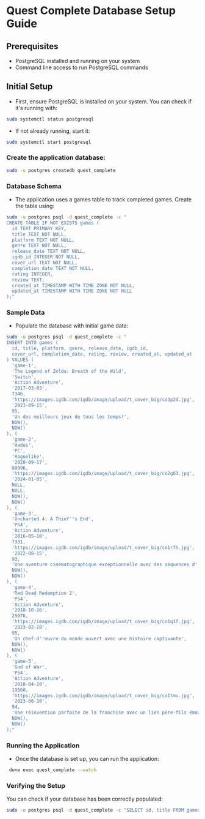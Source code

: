 # Quest Complete Database Setup Guide

## Prerequisites
- PostgreSQL installed and running on your system
- Command line access to run PostgreSQL commands

## Initial Setup
- First, ensure PostgreSQL is installed on your system. You can check if it's running with:
```bash
sudo systemctl status postgresql
```

- If not already running, start it:
```bash
sudo systemctl start postgresql
```

### Create the application database:
```bash
sudo -u postgres createdb quest_complete
```

### Database Schema
- The application uses a games table to track completed games. Create the table using:
```bash
sudo -u postgres psql -d quest_complete -c "
CREATE TABLE IF NOT EXISTS games (
  id TEXT PRIMARY KEY,
  title TEXT NOT NULL,
  platform TEXT NOT NULL,
  genre TEXT NOT NULL,
  release_date TEXT NOT NULL,
  igdb_id INTEGER NOT NULL,
  cover_url TEXT NOT NULL,
  completion_date TEXT NOT NULL,
  rating INTEGER,
  review TEXT,
  created_at TIMESTAMP WITH TIME ZONE NOT NULL,
  updated_at TIMESTAMP WITH TIME ZONE NOT NULL
);"
```

### Sample Data
-   Populate the database with initial game data:
```bash
sudo -u postgres psql -d quest_complete -c "
INSERT INTO games (
  id, title, platform, genre, release_date, igdb_id, 
  cover_url, completion_date, rating, review, created_at, updated_at
) VALUES (
  'game-1', 
  'The Legend of Zelda: Breath of the Wild', 
  'Switch', 
  'Action Adventure', 
  '2017-03-03', 
  7346, 
  'https://images.igdb.com/igdb/image/upload/t_cover_big/co3p2d.jpg', 
  '2023-09-15', 
  95, 
  'Un des meilleurs jeux de tous les temps!', 
  NOW(), 
  NOW()
), (
  'game-2', 
  'Hades', 
  'PC', 
  'Roguelike', 
  '2020-09-17', 
  89996, 
  'https://images.igdb.com/igdb/image/upload/t_cover_big/co2g63.jpg', 
  '2024-01-05', 
  NULL, 
  NULL, 
  NOW(), 
  NOW()
), (
  'game-3',
  'Uncharted 4: A Thief''s End',
  'PS4',
  'Action Adventure',
  '2016-05-10',
  7331,
  'https://images.igdb.com/igdb/image/upload/t_cover_big/co1r7h.jpg',
  '2022-08-15',
  93,
  'Une aventure cinématographique exceptionnelle avec des séquences d''action incroyables',
  NOW(),
  NOW()
), (
  'game-4',
  'Red Dead Redemption 2',
  'PS4',
  'Action Adventure',
  '2018-10-26',
  25076,
  'https://images.igdb.com/igdb/image/upload/t_cover_big/co1q1f.jpg',
  '2023-02-20',
  95,
  'Un chef-d''œuvre du monde ouvert avec une histoire captivante',
  NOW(),
  NOW()
), (
  'game-5',
  'God of War',
  'PS4',
  'Action Adventure',
  '2018-04-20',
  19560,
  'https://images.igdb.com/igdb/image/upload/t_cover_big/co1tmu.jpg',
  '2023-06-10',
  94,
  'Une réinvention parfaite de la franchise avec un lien père-fils émouvant',
  NOW(),
  NOW()
);"
```

### Running the Application
- Once the database is set up, you can run the application:
```bash
 dune exec quest_complete --watch
```

### Verifying the Setup
You can check if your database has been correctly populated:
```bash
sudo -u postgres psql -d quest_complete -c "SELECT id, title FROM games;"
```


